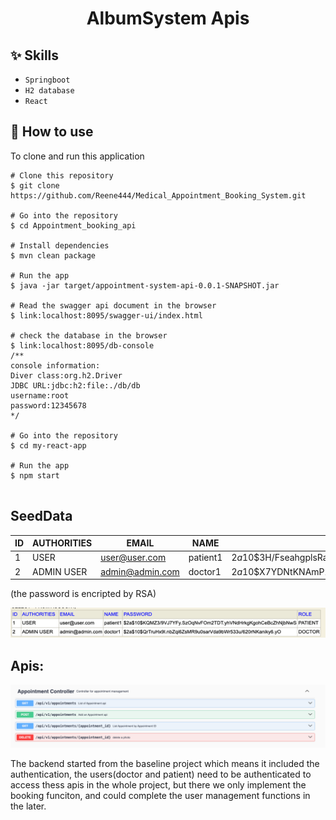 <h1 align="center">AlbumSystem Apis</h1>


## :sparkles: Skills
- `Springboot`
- `H2 database`
- `React`
## :book: How to use
To clone and run this application
```
# Clone this repository
$ git clone https://github.com/Reene444/Medical_Appointment_Booking_System.git
 
# Go into the repository
$ cd Appointment_booking_api

# Install dependencies
$ mvn clean package

# Run the app
$ java -jar target/appointment-system-api-0.0.1-SNAPSHOT.jar

# Read the swagger api document in the browser
$ link:localhost:8095/swagger-ui/index.html

# check the database in the browser
$ link:localhost:8095/db-console
/**
console information:
Diver class:org.h2.Driver
JDBC URL:jdbc:h2:file:./db/db
username:root
password:12345678
*/

# Go into the repository
$ cd my-react-app

# Run the app
$ npm start


```
## SeedData
| ID  | AUTHORITIES | EMAIL           | NAME     | PASSWORD                                                               | ROLE   |
|-----|-------------|-----------------|----------|------------------------------------------------------------------------|--------|
| 1   | USER        | user@user.com   | patient1 | $2a$10$3H/FseahgplsRaDZoqhZaeNmPEkK3a0KT.SGs4OOw.F8QTFoaLQ/e           | PATIENT|
| 2   | ADMIN USER  | admin@admin.com | doctor1  | $2a$10$X7YDNtKNAmP2MXusG5zNXOrLfZhahyliBSd38PqoPgQNs7EUHjtES           | DOCTOR || ID  | AUTHORITIES | EMAIL           | NAME     | PASSWORD                                                               | ROLE   |

(the password is encripted by RSA)

![img_1.png](img_1.png)
## Apis:
![img.png](img.png)

The backend started from the baseline project which means it included the authentication, the users(doctor and patient) need to be authenticated to access thess apis in the whole project,
but there we only implement the booking funciton, and could complete the user management functions in the later.